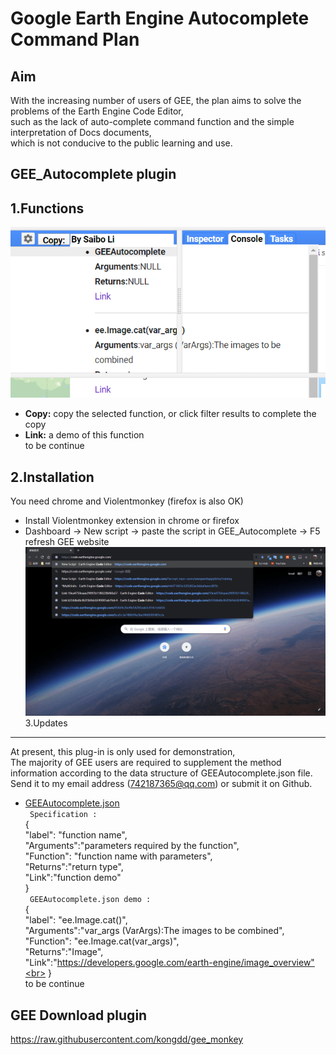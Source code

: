 Google Earth Engine Autocomplete Command Plan
==
Aim
---
With the increasing number of users of GEE, the plan aims to solve the problems of the Earth Engine Code Editor, <br>
such as the lack of auto-complete command function and the simple interpretation of Docs documents,<br>
which is not conducive to the public learning and use.

## GEE_Autocomplete plugin

1.Functions
---
![plugin](https://github.com/Jackli9218/GEE/blob/master/public/img/function.png)<br>
* **Copy:** copy the selected function, or click filter results to complete the copy<br>
* **Link:** a demo of this function<br>
to be continue

2.Installation
---
You need chrome and Violentmonkey (firefox is also OK)<br>
* Install Violentmonkey extension in chrome or firefox<br>
* Dashboard → New script → paste the script in GEE_Autocomplete → F5 refresh GEE website<br>
![gif](https://github.com/Jackli9218/GEE/blob/master/public/img/gif.gif)<br>
3.Updates
---
At present, this plug-in is only used for demonstration, <br>
The majority of GEE users are required to supplement the method information according to the data structure of GEEAutocomplete.json file.<br>
Send it to my email address (742187365@qq.com) or submit it on Github.
* [GEEAutocomplete.json](https://github.com/Jackli9218/GEE/blob/master/public/GEEAutocomplete.json)<br>
 ` Specification :` <br>
 {<br>
"label": "function name",<br>
"Arguments":"parameters required by the function",<br>
"Function": "function name with parameters",<br>
"Returns":"return type",<br>
"Link":"function demo"<br>
}<br>
 ` GEEAutocomplete.json demo :` <br>
  {<br>
"label": "ee.Image.cat()",<br>
"Arguments":"var_args (VarArgs<Image>):The images to be combined",<br>
"Function": "ee.Image.cat(var_args)",<br>
"Returns":"Image",<br>
"Link":"https://developers.google.com/earth-engine/image_overview"<br>
}<br>
to be continue<br>

## GEE Download plugin
https://raw.githubusercontent.com/kongdd/gee_monkey
